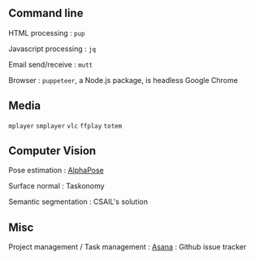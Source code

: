 ## Command line

HTML processing
: `pup`

Javascript processing
: `jq`

Email send/receive
: `mutt`

Browser
: `puppeteer`, a Node.js package, is headless Google Chrome

## Media

 `mplayer` `smplayer` `vlc` `ffplay` `totem`

## Computer Vision

Pose estimation
: [AlphaPose](https://github.com/MVIG-SJTU/AlphaPose/blob/master/doc/output.md)

Surface normal
: Taskonomy

Semantic segmentation
: CSAIL's solution

## Misc

Project management / Task management
: [Asana](https://app.asana.com)
: Github issue tracker
<!--stackedit_data:
eyJoaXN0b3J5IjpbMTEzMTM1OTMwOSwzNjQ0NTM5NDNdfQ==
-->